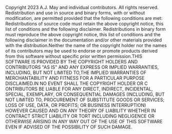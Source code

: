 Copyright 2023 A.J. May and individual 
contributors. All rights reserved. 
Redistribution and use in source 
and binary forms, with or without 
modification, are permitted provided 
that the following conditions are met: 
Redistributions of source code must retain 
the above copyright notice, this list of 
conditions and the following disclaimer.
Redistributions in binary form must 
reproduce the above copyright notice,
this list of conditions and the following 
disclaimer in the documentation and/or 
other materials provided with the 
distribution.Neither the name of the 
copyright holder nor the names of its 
contributors may be used to endorse or 
promote products derived from this 
software without specific prior written 
permission.THIS SOFTWARE IS PROVIDED BY 
THE COPYRIGHT HOLDERS AND CONTRIBUTORS "AS 
IS" AND ANY EXPRESS OR IMPLIED WARRANTIES, 
INCLUDING, BUT NOT LIMITED TO,THE IMPLIED 
WARRANTIES OF MERCHANTABILITY AND FITNESS 
FOR A PARTICULAR PURPOSE DISCLAIMED.IN NO 
EVENT SHALL THE COPYRIGHT HOLDER OR C
ONTRIBUTORS BE LIABLE FOR ANY DIRECT, 
INDIRECT, INCIDENTAL, SPECIAL, EXEMPLARY,
OR CONSEQUENTIAL DAMAGES (INCLUDING, 
BUT NOT LIMITED TO, PROCUREMENT OF 
SUBSTITUTE GOODS OR  SERVICES; LOSS OF 
USE, DATA, OR PROFITS; OR BUSINESS
INTERRUPTION) HOWEVER CAUSED AND
ON ANY THEORY OF LIABILITY WHETHER IN 
CONTRACT STRICT LIABILITY OR TORT 
INCLUDING NEGLIGENCE OR OTHERWISE
ARISING IN ANY WAY OUT OF THE USE OF THIS
SOFTWARE EVEN IF ADVISED OF THE 
POSSIBILITY OF SUCH DAMAGE.

